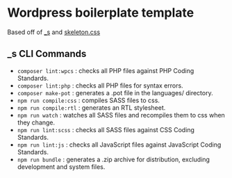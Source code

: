 # Wordpress boilerplate template
Based off of [_s](https://underscores.me/) and [skeleton.css](http://getskeleton.com/)

## _s CLI Commands
- `composer lint:wpcs` : checks all PHP files against PHP Coding Standards.
- `composer lint:php` : checks all PHP files for syntax errors.
- `composer make-pot` : generates a .pot file in the languages/ directory.
- `npm run compile:css` : compiles SASS files to css.
- `npm run compile:rtl` : generates an RTL stylesheet.
- `npm run watch` : watches all SASS files and recompiles them to css when they change.
- `npm run lint:scss` : checks all SASS files against CSS Coding Standards.
- `npm run lint:js` : checks all JavaScript files against JavaScript Coding Standards.
- `npm run bundle` : generates a .zip archive for distribution, excluding development and system files.